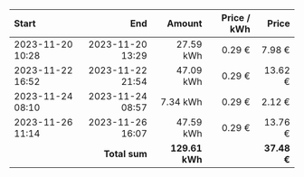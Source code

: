 | Start            |              End |         Amount | Price / kWh |       Price |
| :--------------- | ---------------: | -------------: | ----------: | ----------: |
| 2023-11-20 10:28 | 2023-11-20 13:29 |      27.59 kWh |      0.29 € |      7.98 € |
| 2023-11-22 16:52 | 2023-11-22 21:54 |      47.09 kWh |      0.29 € |     13.62 € |
| 2023-11-24 08:10 | 2023-11-24 08:57 |       7.34 kWh |      0.29 € |      2.12 € |
| 2023-11-26 11:14 | 2023-11-26 16:07 |      47.59 kWh |      0.29 € |     13.76 € |
|                  |    **Total sum** | **129.61 kWh** |             | **37.48 €** |